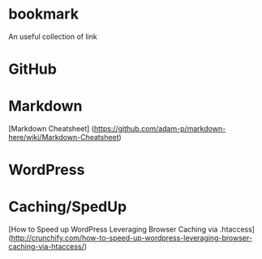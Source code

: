 # bookmark
An useful collection of link

# GitHub
  # Markdown
  [Markdown Cheatsheet] (https://github.com/adam-p/markdown-here/wiki/Markdown-Cheatsheet)
# WordPress
  # Caching/SpedUp
  [How to Speed up WordPress Leveraging Browser Caching via .htaccess] (http://crunchify.com/how-to-speed-up-wordpress-leveraging-browser-caching-via-htaccess/)
